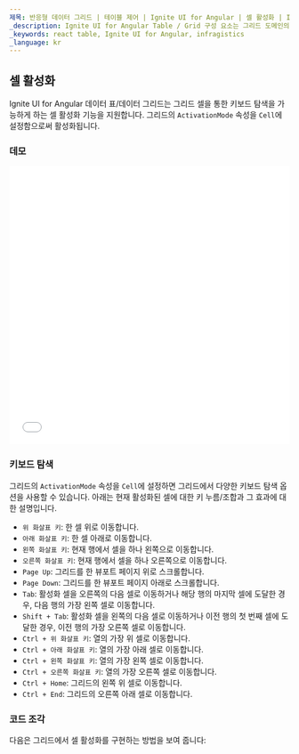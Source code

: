 ```yaml
---
제목: 반응형 데이터 그리드 | 테이블 제어 | Ignite UI for Angular | 셀 활성화 | Infragistics 
_description: Ignite UI for Angular Table / Grid 구성 요소는 그리드 도메인의 복잡성을 관리 가능한 API로 단순화하여 사용자가 데이터 컬렉션을 바인딩 할 수 있도록합니다.
_keywords: react table, Ignite UI for Angular, infragistics
_language: kr
---
```


## 셀 활성화

Ignite UI for Angular 데이터 표/데이터 그리드는 그리드 셀을 통한 키보드 탐색을 가능하게 하는 셀 활성화 기능을 지원합니다. 그리드의 `ActivationMode` 속성을 `Cell`에 설정함으로써 활성화됩니다.

### 데모

<div class="sample-container loading" style="height: 500px">
    <iframe id="live-grid-overview-sample-iframe" src='{environment:demosBaseUrl}/grids/data-grid-cell-activation' width="100%" height="100%" seamless frameBorder="0" onload="onXPlatSampleIframeContentLoaded(this);"></iframe>
</div>

<div class="divider--half"></div>

### 키보드 탐색

그리드의 `ActivationMode` 속성을 `Cell`에 설정하면 그리드에서 다양한 키보드 탐색 옵션을 사용할 수 있습니다. 아래는 현재 활성화된 셀에 대한 키 누름/조합과 그 효과에 대한 설명입니다.

-   `위 화살표 키`: 한 셀 위로 이동합니다.
-   `아래 화살표 키`: 한 셀 아래로 이동합니다.
-   `왼쪽 화살표 키`: 현재 행에서 셀을 하나 왼쪽으로 이동합니다.
-   `오른쪽 화살표 키`: 현재 행에서 셀을 하나 오른쪽으로 이동합니다.
-   `Page Up`: 그리드를 한 뷰포트 페이지 위로 스크롤합니다.
-   `Page Down`: 그리드를 한 뷰포트 페이지 아래로 스크롤합니다.
-   `Tab`: 활성화 셀을 오른쪽의 다음 셀로 이동하거나 해당 행의 마지막 셀에 도달한 경우, 다음 행의 가장 왼쪽 셀로 이동합니다.
-   `Shift + Tab`: 활성화 셀을 왼쪽의 다음 셀로 이동하거나 이전 행의 첫 번째 셀에 도달한 경우, 이전 행의 가장 오른쪽 셀로 이동합니다.
-   `Ctrl + 위 화살표 키`: 열의 가장 위 셀로 이동합니다.
-   `Ctrl + 아래 화살표 키`: 열의 가장 아래 셀로 이동합니다.
-   `Ctrl + 왼쪽 화살표 키`: 열의 가장 왼쪽 셀로 이동합니다.
-   `Ctrl + 오른쪽 화살표 키`: 열의 가장 오른쪽 셀로 이동합니다.
-   `Ctrl + Home`: 그리드의 왼쪽 위 셀로 이동합니다.
-   `Ctrl + End`: 그리드의 오른쪽 아래 셀로 이동합니다.

### 코드 조각

다음은 그리드에서 셀 활성화를 구현하는 방법을 보여 줍니다:
